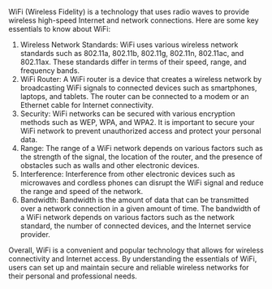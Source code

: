 WiFi (Wireless Fidelity) is a technology that uses radio waves to provide wireless high-speed Internet and network connections. Here are some key essentials to know about WiFi:

1. Wireless Network Standards: WiFi uses various wireless network standards such as 802.11a, 802.11b, 802.11g, 802.11n, 802.11ac, and 802.11ax. These standards differ in terms of their speed, range, and frequency bands.
2. WiFi Router: A WiFi router is a device that creates a wireless network by broadcasting WiFi signals to connected devices such as smartphones, laptops, and tablets. The router can be connected to a modem or an Ethernet cable for Internet connectivity.
3. Security: WiFi networks can be secured with various encryption methods such as WEP, WPA, and WPA2. It is important to secure your WiFi network to prevent unauthorized access and protect your personal data.
4. Range: The range of a WiFi network depends on various factors such as the strength of the signal, the location of the router, and the presence of obstacles such as walls and other electronic devices.
5. Interference: Interference from other electronic devices such as microwaves and cordless phones can disrupt the WiFi signal and reduce the range and speed of the network.
6. Bandwidth: Bandwidth is the amount of data that can be transmitted over a network connection in a given amount of time. The bandwidth of a WiFi network depends on various factors such as the network standard, the number of connected devices, and the Internet service provider.

Overall, WiFi is a convenient and popular technology that allows for wireless connectivity and Internet access. By understanding the essentials of WiFi, users can set up and maintain secure and reliable wireless networks for their personal and professional needs.
